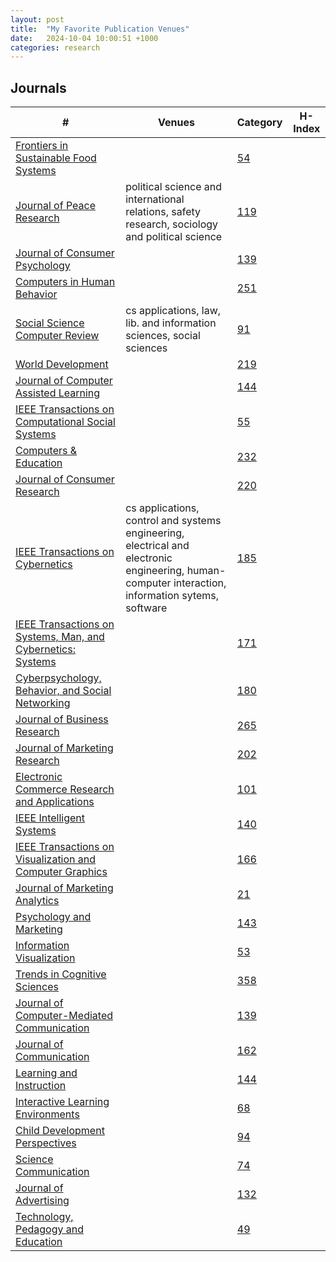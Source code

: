 ```yaml
---
layout: post
title:  "My Favorite Publication Venues"
date:   2024-10-04 10:00:51 +1000
categories: research 
---
```


## Journals

\# | Venues | Category | H-Index
---|---|---|---
 | [Frontiers in Sustainable Food Systems](https://www.frontiersin.org/journals/sustainable-food-systems) | | [54](https://www.scimagojr.com/journalsearch.php?q=21100941001&tip=sid&clean=0)
 | [Journal of Peace Research](https://journals.sagepub.com/home/jpr) | political science and international relations, safety research, sociology and political science | [119](https://www.scimagojr.com/journalsearch.php?q=26362&tip=sid&clean=0)
 | [Journal of Consumer Psychology](https://myscp.onlinelibrary.wiley.com/journal/15327663) | | [139](https://www.scimagojr.com/journalsearch.php?q=28181&tip=sid&clean=0)
 | [Computers in Human Behavior](https://www.sciencedirect.com/journal/computers-in-human-behavior) | | [251](https://www.scimagojr.com/journalsearch.php?q=19419&tip=sid&clean=0) 
 | [Social Science Computer Review](https://journals.sagepub.com/home/ssc) | cs applications, law, lib. and information sciences, social sciences | [91](https://www.scimagojr.com/journalsearch.php?q=18916&tip=sid&clean=0)
 | [World Development](https://www.sciencedirect.com/journal/world-development) | | [219](https://www.scimagojr.com/journalsearch.php?q=30060&tip=sid&clean=0)
 | [Journal of Computer Assisted Learning](https://onlinelibrary.wiley.com/journal/13652729) | | [144](https://www.scimagojr.com/journalsearch.php?q=26183&tip=sid&clean=0)
 | [IEEE Transactions on Computational Social Systems](https://ieeexplore.ieee.org/xpl/RecentIssue.jsp?punumber=6570650) | | [55](https://www.scimagojr.com/journalsearch.php?q=21100364916&tip=sid&clean=0)
 | [Computers & Education](https://www.sciencedirect.com/journal/computers-and-education) | | [232](https://www.scimagojr.com/journalsearch.php?q=17645&tip=sid&clean=0)
 | [Journal of Consumer Research](https://consumerresearcher.com) | | [220](https://www.scimagojr.com/journalsearch.php?q=22899&tip=sid&clean=0)
 | [IEEE Transactions on Cybernetics](https://ieeexplore.ieee.org/xpl/RecentIssue.jsp?punumber=6221036) | cs applications, control and systems engineering, electrical and electronic engineering, human-computer interaction, information sytems, software | [185](https://www.scimagojr.com/journalsearch.php?q=21100274221&tip=sid&clean=0)
 | [IEEE Transactions on Systems, Man, and Cybernetics: Systems](https://ieeexplore.ieee.org/xpl/RecentIssue.jsp?punumber=6221021) | | [171](https://www.scimagojr.com/journalsearch.php?q=21100262320&tip=sid&clean=0)
 | [Cyberpsychology, Behavior, and Social Networking](https://home.liebertpub.com/publications/cyberpsychology-behavior-brand-social-networking/10/overview) | | [180](https://www.scimagojr.com/journalsearch.php?q=19700176047&tip=sid&clean=0)
 | [Journal of Business Research](https://www.sciencedirect.com/journal/journal-of-business-research/about/aims-and-scope) | | [265](https://www.scimagojr.com/journalsearch.php?q=20550&tip=sid&clean=0)
 | [Journal of Marketing Research](https://journals.sagepub.com/home/mrj) | | [202](https://www.scimagojr.com/journalsearch.php?q=22961&tip=sid&clean=0) 
 | [Electronic Commerce Research and Applications](https://www.sciencedirect.com/journal/electronic-commerce-research-and-applications) | | [101](https://www.scimagojr.com/journalsearch.php?q=15057&tip=sid&clean=0)
 | [IEEE Intelligent Systems](https://ieeexplore.ieee.org/xpl/RecentIssue.jsp?punumber=9670) | | [140](https://www.scimagojr.com/journalsearch.php?q=110111&tip=sid&clean=0)
 | [IEEE Transactions on Visualization and Computer Graphics](https://ieeexplore.ieee.org/xpl/RecentIssue.jsp?punumber=2945) | | [166](https://www.scimagojr.com/journalsearch.php?q=25535&tip=sid&clean=0)
 | [Journal of Marketing Analytics](https://www.palgrave.com/gp/journal/41270) | | [21](https://www.scimagojr.com/journalsearch.php?q=21100834347&tip=sid&clean=0)
 | [Psychology and Marketing](https://onlinelibrary.wiley.com/journal/15206793) | | [143](https://www.scimagojr.com/journalsearch.php?q=14014&tip=sid&clean=0)
 | [Information Visualization](https://journals.sagepub.com/toc/IVI/current) | | [53](https://www.scimagojr.com/journalsearch.php?q=4700151613&tip=sid&clean=0)
 | [Trends in Cognitive Sciences](https://www.cell.com/trends/cognitive-sciences/home) | | [358](https://www.scimagojr.com/journalsearch.php?q=15359&tip=sid&clean=0)
 | [Journal of Computer-Mediated Communication](https://academic.oup.com/jcmc/issue/29/5?browseBy=volume) | | [139](https://www.scimagojr.com/journalsearch.php?q=18232&tip=sid&clean=0)
 | [Journal of Communication](https://onlinelibrary.wiley.com/toc/14602466/current) | | [162](https://www.scimagojr.com/journalsearch.php?q=15613&tip=sid&clean=0)
 | [Learning and Instruction](https://www.sciencedirect.com/journal/learning-and-instruction) | | [144](https://www.scimagojr.com/journalsearch.php?q=13455&tip=sid&clean=0)
 | [Interactive Learning Environments](https://www.tandfonline.com/toc/nile20/current) | | [68](https://www.scimagojr.com/journalsearch.php?q=145681&tip=sid&clean=0)
 | [Child Development Perspectives](https://srcd.onlinelibrary.wiley.com/journal/17508606) | | [94](https://www.scimagojr.com/journalsearch.php?q=13900154713&tip=sid&clean=0)
 | [Science Communication](https://journals.sagepub.com/action/showMostReadArticles?journalCode=SCX) | | [74](https://www.scimagojr.com/journalsearch.php?q=17449&tip=sid&clean=0)
 | [Journal of Advertising](https://www.tandfonline.com/action/showMostReadArticles?journalCode=ujoa20) | | [132](https://www.scimagojr.com/journalsearch.php?q=28179&tip=sid&clean=0)
 | [Technology, Pedagogy and Education](https://www.tandfonline.com/journals/rtpe20) | | [49](https://www.scimagojr.com/journalsearch.php?q=5800179620&tip=sid&clean=0)
